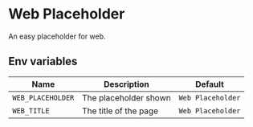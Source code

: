 # Web Placeholder
An easy placeholder for web.

## Env variables
| Name              | Description           | Default           |
|-------------------|-----------------------|-------------------|
| `WEB_PLACEHOLDER` | The placeholder shown | `Web Placeholder` |
| `WEB_TITLE`       | The title of the page | `Web Placeholder` |